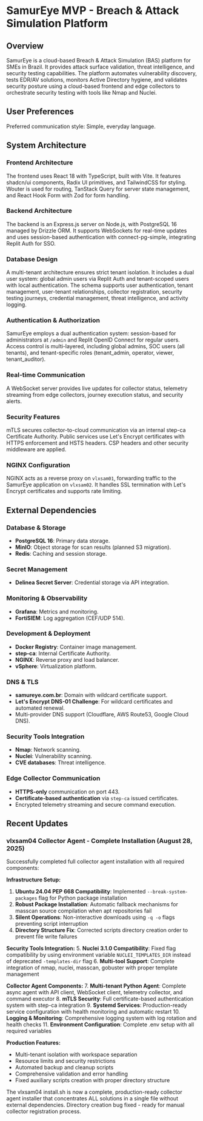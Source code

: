 # SamurEye MVP - Breach & Attack Simulation Platform

## Overview
SamurEye is a cloud-based Breach & Attack Simulation (BAS) platform for SMEs in Brazil. It provides attack surface validation, threat intelligence, and security testing capabilities. The platform automates vulnerability discovery, tests EDR/AV solutions, monitors Active Directory hygiene, and validates security posture using a cloud-based frontend and edge collectors to orchestrate security testing with tools like Nmap and Nuclei.

## User Preferences
Preferred communication style: Simple, everyday language.

## System Architecture

### Frontend Architecture
The frontend uses React 18 with TypeScript, built with Vite. It features shadcn/ui components, Radix UI primitives, and TailwindCSS for styling. Wouter is used for routing, TanStack Query for server state management, and React Hook Form with Zod for form handling.

### Backend Architecture
The backend is an Express.js server on Node.js, with PostgreSQL 16 managed by Drizzle ORM. It supports WebSockets for real-time updates and uses session-based authentication with connect-pg-simple, integrating Replit Auth for SSO.

### Database Design
A multi-tenant architecture ensures strict tenant isolation. It includes a dual user system: global admin users via Replit Auth and tenant-scoped users with local authentication. The schema supports user authentication, tenant management, user-tenant relationships, collector registration, security testing journeys, credential management, threat intelligence, and activity logging.

### Authentication & Authorization
SamurEye employs a dual authentication system: session-based for administrators at `/admin` and Replit OpenID Connect for regular users. Access control is multi-layered, including global admins, SOC users (all tenants), and tenant-specific roles (tenant_admin, operator, viewer, tenant_auditor).

### Real-time Communication
A WebSocket server provides live updates for collector status, telemetry streaming from edge collectors, journey execution status, and security alerts.

### Security Features
mTLS secures collector-to-cloud communication via an internal step-ca Certificate Authority. Public services use Let's Encrypt certificates with HTTPS enforcement and HSTS headers. CSP headers and other security middleware are applied.

### NGINX Configuration
NGINX acts as a reverse proxy on `vlxsam01`, forwarding traffic to the SamurEye application on `vlxsam02`. It handles SSL termination with Let's Encrypt certificates and supports rate limiting.

## External Dependencies

### Database & Storage
- **PostgreSQL 16**: Primary data storage.
- **MinIO**: Object storage for scan results (planned S3 migration).
- **Redis**: Caching and session storage.

### Secret Management
- **Delinea Secret Server**: Credential storage via API integration.

### Monitoring & Observability
- **Grafana**: Metrics and monitoring.
- **FortiSIEM**: Log aggregation (CEF/UDP 514).

### Development & Deployment
- **Docker Registry**: Container image management.
- **step-ca**: Internal Certificate Authority.
- **NGINX**: Reverse proxy and load balancer.
- **vSphere**: Virtualization platform.

### DNS & TLS
- **samureye.com.br**: Domain with wildcard certificate support.
- **Let's Encrypt DNS-01 Challenge**: For wildcard certificates and automated renewal.
- Multi-provider DNS support (Cloudflare, AWS Route53, Google Cloud DNS).

### Security Tools Integration
- **Nmap**: Network scanning.
- **Nuclei**: Vulnerability scanning.
- **CVE databases**: Threat intelligence.

### Edge Collector Communication
- **HTTPS-only** communication on port 443.
- **Certificate-based authentication** via `step-ca` issued certificates.
- Encrypted telemetry streaming and secure command execution.

## Recent Updates

### vlxsam04 Collector Agent - Complete Installation (August 28, 2025)
Successfully completed full collector agent installation with all required components:

**Infrastructure Setup:**
1. **Ubuntu 24.04 PEP 668 Compatibility**: Implemented `--break-system-packages` flag for Python package installation
2. **Robust Package Installation**: Automatic fallback mechanisms for masscan source compilation when apt repositories fail
3. **Silent Operations**: Non-interactive downloads using `-q -o` flags preventing script interruption
4. **Directory Structure Fix**: Corrected scripts directory creation order to prevent file write failures

**Security Tools Integration:**
5. **Nuclei 3.1.0 Compatibility**: Fixed flag compatibility by using environment variable `NUCLEI_TEMPLATES_DIR` instead of deprecated `-templates-dir` flag
6. **Multi-tool Support**: Complete integration of nmap, nuclei, masscan, gobuster with proper template management

**Collector Agent Components:**
7. **Multi-tenant Python Agent**: Complete async agent with API client, WebSocket client, telemetry collector, and command executor
8. **mTLS Security**: Full certificate-based authentication system with step-ca integration
9. **Systemd Services**: Production-ready service configuration with health monitoring and automatic restart
10. **Logging & Monitoring**: Comprehensive logging system with log rotation and health checks
11. **Environment Configuration**: Complete .env setup with all required variables

**Production Features:**
- Multi-tenant isolation with workspace separation
- Resource limits and security restrictions
- Automated backup and cleanup scripts
- Comprehensive validation and error handling
- Fixed auxiliary scripts creation with proper directory structure

The vlxsam04 install.sh is now a complete, production-ready collector agent installer that concentrates ALL solutions in a single file without external dependencies. Directory creation bug fixed - ready for manual collector registration process.
